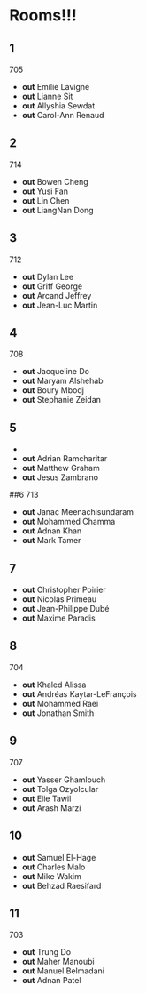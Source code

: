 # Rooms!!!

## 1
705
* __out__ Emilie  Lavigne
* __out__ Lianne  Sit
* __out__ Allyshia    Sewdat
* __out__ Carol-Ann   Renaud

## 2
714
* __out__ Bowen   Cheng
* __out__ Yusi    Fan
* __out__ Lin Chen
* __out__ LiangNan Dong

## 3
712
* __out__ Dylan   Lee
* __out__ Griff   George
* __out__ Arcand  Jeffrey
* __out__ Jean-Luc    Martin

## 4
708
* __out__ Jacqueline  Do
* __out__ Maryam  Alshehab
* __out__ Boury   Mbodj
* __out__ Stephanie   Zeidan

## 5

* <empty>
* __out__ Adrian  Ramcharitar
* __out__ Matthew Graham
* __out__ Jesus   Zambrano

##6
713 
* __out__ Janac   Meenachisundaram
* __out__ Mohammed    Chamma
* __out__ Adnan   Khan
* __out__ Mark    Tamer

## 7

* __out__ Christopher Poirier
* __out__ Nicolas Primeau
* __out__ Jean-Philippe   Dubé
* __out__ Maxime  Paradis

## 8 
704
* __out__ Khaled  Alissa
* __out__ Andréas Kaytar-LeFrançois
* __out__ Mohammed    Raei
* __out__ Jonathan    Smith

## 9
707
* __out__ Yasser  Ghamlouch
* __out__ Tolga   Ozyolcular
* __out__ Elie    Tawil
* __out__ Arash   Marzi

## 10

* __out__ Samuel  El-Hage
* __out__ Charles Malo
* __out__ Mike    Wakim
* __out__ Behzad  Raesifard
 
## 11
703
* __out__ Trung   Do
* __out__ Maher   Manoubi
* __out__ Manuel  Belmadani
* __out__ Adnan   Patel
